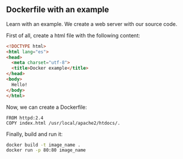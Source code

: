## Dockerfile with an example

Learn with an example. We create a web server with our source code.

First of all, create a html file with the following content:

```html
<!DOCTYPE html>
<html lang="es">
<head>
  <meta charset="utf-8">
  <title>Docker example</title>
</head>
<body>
  Hello!
</body>
</html>
```

Now, we can create a Dockerfile:
```
FROM httpd:2.4
COPY index.html /usr/local/apache2/htdocs/.
```

Finally, build and run it:
```sh
docker build -t image_name .
docker run -p 80:80 image_name
```
